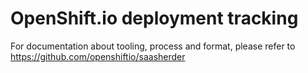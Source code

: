 # OpenShift.io deployment tracking

For documentation about tooling, process and format, please refer to https://github.com/openshiftio/saasherder